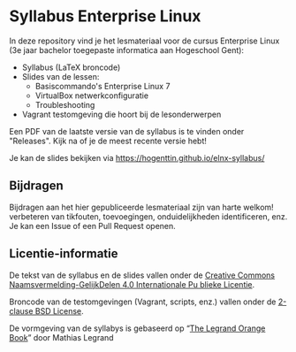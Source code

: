 # Syllabus Enterprise Linux

In deze repository vind je het lesmateriaal voor de cursus Enterprise Linux (3e jaar bachelor toegepaste informatica aan Hogeschool Gent):

- Syllabus (LaTeX broncode)
- Slides van de lessen:
    - Basiscommando's Enterprise Linux 7
    - VirtualBox netwerkconfiguratie
    - Troubleshooting
- Vagrant testomgeving die hoort bij de lesonderwerpen

Een PDF van de laatste versie van de syllabus is te vinden onder "Releases". Kijk na of je de meest recente versie hebt! 

Je kan de slides bekijken via <https://hogenttin.github.io/elnx-syllabus/>

## Bijdragen

Bijdragen aan het hier gepubliceerde lesmateriaal zijn van harte welkom! verbeteren van tikfouten, toevoegingen, onduidelijkheden identificeren, enz. Je kan een Issue of een Pull Request openen.

## Licentie-informatie

De tekst van de syllabus en de slides vallen onder de [Creative Commons Naamsvermelding-GelijkDelen 4.0 Internationale Pu
blieke Licentie](http://creativecommons.org/licenses/by-sa/4.0/).

Broncode van de testomgevingen (Vagrant, scripts, enz.) vallen onder de [2-clause BSD 
License](LICENSE.md).

De vormgeving van de syllabys is gebaseerd op “[The Legrand Orange Book](http://www.latextemplates.com/template/the-legrand-orange-book)” door Mathias Legrand
